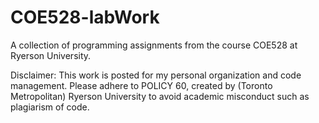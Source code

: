 # COE528-labWork

A collection of programming assignments from the course COE528 at Ryerson University.

Disclaimer: This work is posted for my personal organization and code management. Please adhere to POLICY 60, created by (Toronto Metropolitan) Ryerson University to avoid academic misconduct such as plagiarism of code.
